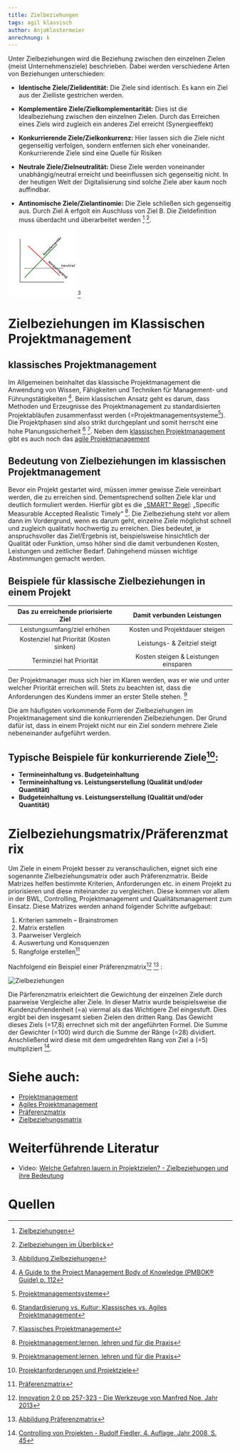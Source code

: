 ```yaml
---
title: Zielbeziehungen
tags: agil klassisch
author: AnjaKlostermeier
anrechnung: k
---
```

Unter Zielbeziehungen wird die Beziehung zwischen den einzelnen Zielen (meist Unternehmensziele) beschrieben. Dabei werden verschiedene Arten von Beziehungen unterschieden:

* **Identische Ziele/Zielidentität:** Die Ziele sind identisch. Es kann ein Ziel aus der Zielliste gestrichen werden. 

* **Komplementäre Ziele/Zielkomplementarität:** Dies ist die Idealbeziehung zwischen den einzelnen Zielen. Durch das Erreichen eines Ziels wird zugleich ein anderes Ziel erreicht (Synergieeffekt) 

* **Konkurrierende Ziele/Zielkonkurrenz:** Hier lassen sich die Ziele nicht gegenseitig verfolgen, sondern entfernen sich eher voneinander. Konkurrierende Ziele sind eine Quelle für Risiken

* **Neutrale Ziele/Zielneutralität:** Diese Ziele werden voneinander unabhängig/neutral erreicht und beeinflussen sich gegenseitig nicht. In der heutigen Welt der Digitalisierung sind solche Ziele aber kaum noch auffindbar.

* **Antinomische Ziele/Zielantinomie:** Die Ziele schließen sich gegenseitig aus. Durch Ziel A erfgolt ein Auschluss von Ziel B. Die Zieldefinition muss überdacht und überarbeitet werden [^1] [^11].

![Zielbeziehungen](Zielbeziehungen/Zielbeziehungen_Bild.png) [^10]

# Zielbeziehungen im Klassischen Projektmanagement

## klassisches Projektmanagement

Im Allgemeinen beinhaltet das klassische Projektmanagement die Anwendung von Wissen, Fähigkeiten und Techniken für Management- und Führungstätigkeiten [^2].
Beim klassischen Ansatz geht es darum, dass Methoden und Erzeugnisse des Projektmanagement zu standardisierten Projektabläufen zusammenfasst werden (=Projektmanagementsysteme[^8]). Die Projektphasen sind also strikt durchgeplant und somit herrscht eine hohe Planungssicherheit [^3] [^4].
Neben dem [klassischen Projektmanagement](Projektmanagement.md) gibt es auch noch das [agile Projektmanagement](Projektmanagement.md)

## Bedeutung von Zielbeziehungen im klassischen Projektmanagement 

Bevor ein Projekt gestartet wird, müssen immer gewisse Ziele vereinbart werden, die zu erreichen sind. Dementsprechend sollten Ziele klar und deutlich formuliert werden. Hierfür gibt es  die  [„SMART“ Regel](SMART_Ziele.md): „Specific Measurable Accepted Realistic Timely“ [^5].
Die Zielbeziehung steht vor allem dann im Vordergrund, wenn es darum geht, einzelne Ziele möglichst schnell und zugleich qualitativ hochwertig zu erreichen. Dies bedeutet, je anspruchsvoller das Ziel/Ergebnis ist, beispielsweise hinsichtlich der Qualität oder Funktion, umso höher sind die damit verbundenen Kosten, Leistungen und zeitlicher Bedarf. Dahingehend müssen wichtige Abstimmungen gemacht werden. 

## Beispiele für klassische Zielbeziehungen in einem Projekt 

|Das zu erreichende priorisierte Ziel  |Damit verbunden Leistungen  |
| :-------------:                        |               :-------------: |
|Leistungsumfang/ziel erhöhen          |Kosten und Projektdauer steigen |
|Kostenziel hat Priorität (Kosten sinken) |Leistungs- & Zeitziel steigt 
|Terminziel hat Priorität               |Kosten steigen & Leistungen einsparen

Der Projektmanager muss sich hier im Klaren werden, was er wie und unter welcher Priorität erreichen will. Stets zu beachten ist, dass die Anforderungen des Kundens immer an erster Stelle stehen. [^5]

Die am häufigsten vorkommende Form der Zielbeziehungen im Projektmanagement sind die konkurrierenden Zielbeziehungen. Der Grund dafür ist, dass in einem Projekt nicht nur ein Ziel sondern mehrere Ziele nebeneinander aufgeführt werden. 

## Typische Beispiele für konkurrierende Ziele[^9]:

* **Termineinhaltung vs. Budgeteinhaltung**
* **Termineinhaltung vs. Leistungserstellung (Qualität und/oder Quantität)**
* **Budgeteinhaltung vs. Leistungserstellung (Qualität und/oder Quantität)** 

# Zielbeziehungsmatrix/Präferenzmatrix

Um Ziele in einem Projekt besser zu veranschaulichen, eignet sich eine sogenannte Zielbeziehungsmatrix oder auch Präferenzmatrix. Beide Matrizes helfen bestimmte Kriterien, Anforderungen etc. in einem Projekt zu priorisieren und diese miteinander zu vergleichen. Diese kommen vor allem in der BWL, Controlling, Projektmanagement und Qualitätsmanagement zum Einsatz. Diese Matrizes werden anhand folgender Schritte aufgebaut:

1. Kriterien sammeln – Brainstromen
2. Matrix erstellen
3. Paarweiser Vergleich
4. Auswertung und Konsquenzen
5. Rangfolge erstellen[^6]

Nachfolgend ein Beispiel einer Präferenzmatrix[^7] [^12] :

![Zielbeziehungen](Zielbeziehungen/Präferenzmatrix_Bild.jpg) 

Die Pärferenzmatrix erleichtert die Gewichtung der einzelnen Ziele durch paarweise Vergleiche aller Ziele. In dieser Matrix wurde beispielsweise die Kundenzufriendenheit (=a) viermal als das Wichtigere Ziel eingestuft. Dies ergibt bei den insgesamt sieben Zielen den dritten Rang. Das Gewicht dieses Ziels (=17,8) errechnet sich mit der angeführten Formel. Die Summe der Gewichter (=100) wird durch die Summe der Ränge (=28) dividiert. Anschließend wird diese mit dem umgedrehten Rang von Ziel a (=5) multipliziert [^13]. 

# Siehe auch:
* [Projektmanagement](Projektmanagement.md)
* [Agiles Projektmanagement](https://www.projektmagazin.de/glossarterm/agiles-projektmanagement) 
*	[Präferenzmatrix](https://de.wikipedia.org/wiki/Pr%C3%A4ferenzmatrix#:~:text=Die%20Pr%C3%A4ferenzmatrix%20ist%20ein%20einfaches,das%20jeweils%20wichtigere%20Kriterium%20vermerkt.&text=Das%20Kriterium%20mit%20den%20meisten%20Nennungen%20ist%20das%20wichtigste%20Kriterium)
* [Zielbeziehungsmatrix](https://de.wikipedia.org/wiki/Zielbeziehungsmatrix)

# Weiterführende Literatur 

* Video: [Welche Gefahren lauern in Projektzielen? - Zielbeziehungen und ihre Bedeutung](https://www.youtube.com/watch?v=3rx5u1GmX1o)

# Quellen

[^1]: [Zielbeziehungen](https://marjorie-wiki.de/wiki/Zielbeziehungen) 
[^2]: [A Guide to the Project Management Body of Knowledge (PMBOK® Guide) p. 112](https://www.pmi.org/pmbok-guide-standards/foundational/PMBOK)
[^3]: [Standardisierung vs. Kultur: Klassisches vs. Agiles Projektmanagement](https://dl.gi.de/bitstream/handle/20.500.12116/3061/47.pdf?sequence=1&isAllowed=y) 
[^4]: [Klassisches Projektmanagement](https://www.agile-heroes.de/magazine/was-ist-klassisches-projektmanagement/)
[^5]: [Projektmanagement:lernen, lehren und für die Praxis](https://de.scribd.com/book/348063388/Projektmanagement-lernen-lehren-und-fur-die-Praxis)
[^6]: [Präferenzmatrix](https://de.wikipedia.org/wiki/Pr%C3%A4ferenzmatrix) 
[^7]: [Innovation 2.0 pp 257-323 - Die Werkzeuge von Manfred Noe, Jahr 2013](https://link.springer.com/book/10.1007/978-3-658-02583-0) 
[^8]: [Projektmanagementsysteme](https://www.capterra.com.de/sem/compare/directory/30002/project-management/software?account_campaign_id=11412926622&account_adgroup_id=111801304956&target=projektmanagement%20system&ad_id=542893678485&matchtype=b&gclsrc=aw.ds&&utm_source=ps-google&gclid=EAIaIQobChMInqOVjMqp9AIVA893Ch0V3QyJEAAYAiAAEgJ01_D_BwE)
[^9]: [Projektanforderungen und Projektziele](https://www.researchgate.net/profile/Michael-Gessler-2/publication/325659457_Projektanforderungen_und_Projektziele/links/5b1bbe89aca272021cf44c86/Projektanforderungen-und-Projektziele.pdf)
[^10]: [Abbildung Zielbeziehungen](https://marjorie-wiki.de/wiki/Datei:Zielbeziehungen.svg)
[^11]: [Zielbeziehungen im Überblick](https://projekte-leicht-gemacht.de/blog/methoden/projektziele/zielbeziehungen-wie-ziele-miteinander-harmonieren-oder-auch-nicht)
[^12]: [Abbildung Präferenzmatrix](https://www.controllingportal.de/Fachinfo/Projektcontrolling/Instrumente-und-Methoden-des-strategischen-Projektcontrollings.html?sphrase_id=25735126) 
[^13]: [Controlling von Projekten - Rudolf Fiedler, 4. Auflage, Jahr 2008, S. 45](https://link.springer.com/content/pdf/10.1007%2F978-3-8348-9443-4.pdf)
